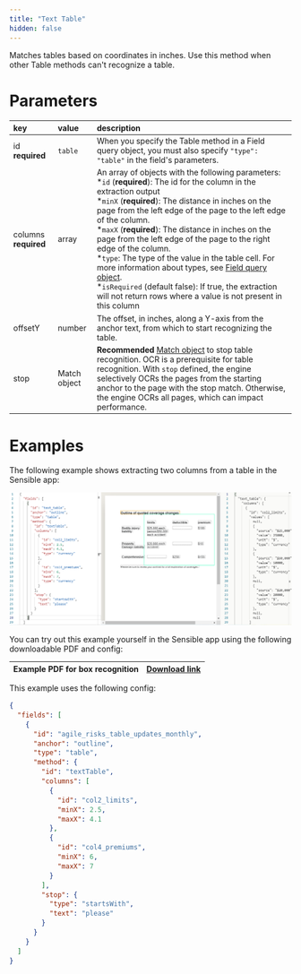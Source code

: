 ```yaml
---
title: "Text Table"
hidden: false
---
```

Matches tables based on coordinates in inches. Use this method when other Table methods can't recognize a table.

Parameters
=====

| key                  | value        | description                                                  |
| :------------------- | :----------- | :----------------------------------------------------------- |
| id **required**      | `table`      | When you specify the Table method in a Field query object, you must also specify `"type": "table"` in the field's parameters. |
| columns **required** | array        | An array of objects with the following parameters:<br/> *`id` (**required**): The id for the column in the extraction output<br/> *`minX` (**required**):  The distance in inches on the page from the left edge of the page to the left edge of the column.  <br/>  *`maxX` (**required**):  The distance in inches on the page from the left edge of the page to the right edge of the column.  <br/>  *`type`: The type of the value in the table cell. For more information about types, see [Field query object](doc:field-query-object).<br/>   *`isRequired` (default false):  If true, the extraction will not return rows where a value is not present in this column |
| offsetY              | number       | The offset, in inches, along a Y-axis from the anchor text, from which to start recognizing the table. |
| stop                 | Match object | **Recommended** [Match object](doc:anchor-object#section-match-object)  to stop table recognition. OCR is a prerequisite for table recognition. With `stop` defined, the engine selectively OCRs the pages from the starting anchor to the page with the stop match. Otherwise, the engine OCRs all pages, which can impact performance. |

Examples
====

The following example shows extracting two columns from a table in the Sensible app:

![](https://raw.githubusercontent.com/sensible-hq/sensible-docs/review/readme-sync/assets/v0/images/text_table_example.png)


You can try out this example yourself in the Sensible app using the following downloadable PDF and config:

| Example PDF for box recognition | [Download link](https://raw.githubusercontent.com/sensible-hq/sensible-docs/main/readme-sync/assets/v0/pdfs/example_text_table_2.pdf) |
| ------------------------------- | ------------------------------------------------------------ |

This example uses the following config:

```json
{
  "fields": [
    {
      "id": "agile_risks_table_updates_monthly",
      "anchor": "outline",
      "type": "table",
      "method": {
        "id": "textTable",
        "columns": [
          {
            "id": "col2_limits",
            "minX": 2.5,
            "maxX": 4.1
          },
          {
            "id": "col4_premiums",
            "minX": 6,
            "maxX": 7
          }
        ],
        "stop": {
          "type": "startsWith",
          "text": "please"
        }
      }
    }
  ]
}
```


